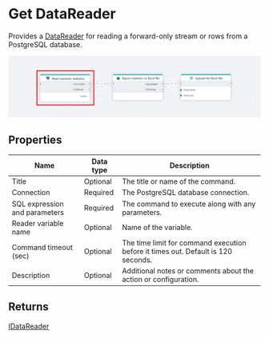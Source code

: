 # Get DataReader

Provides a [DataReader](https://learn.microsoft.com/en-us/dotnet/api/system.data.sqlclient.sqldatareader) for reading a forward-only stream or rows from a PostgreSQL database.

![img](../../../../images/flow/postgresql-get-datareader.png)

## Properties

| Name         | Data type       | Description                                       |
|--------------|-----------------|---------------------------------------------------|
| Title           | Optional | The title or name of the command.     |
| Connection         | Required   | The PostgreSQL database connection. |
|SQL expression and parameters   | Required      | The command to execute along with any parameters.   |
| Reader variable name | Optional  | Name of the variable.  |
|Command timeout (sec) | Optional | The time limit for command execution before it times out. Default is 120 seconds.|
| Description   | Optional | Additional notes or comments about the action or configuration. |


## Returns

[IDataReader](https://learn.microsoft.com/en-us/dotnet/api/system.data.idatareader)
